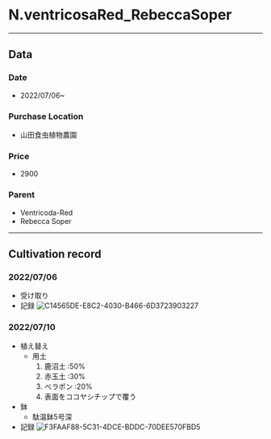 # N.ventricosaRed_RebeccaSoper
---
## **Data**

### Date  
* 2022/07/06~
### Purchase Location
* 山田食虫植物農園
### Price
* 2900
### Parent
- Ventricoda-Red
- Rebecca Soper
---
## **Cultivation record**
### 2022/07/06
- 受け取り
- 記録
![C14565DE-E8C2-4030-B466-6D3723903227](https://user-images.githubusercontent.com/56258573/177908068-d9c24fa7-4b3b-4d26-99f4-e1a95f28865c.jpg)
### 2022/07/10
- 植え替え
  - 用土
    1. 鹿沼土   :50%
    1. 赤玉土   :30%
    1. ベラボン :20%
    1. 表面をココヤシチップで覆う
- 鉢 
  - 駄温鉢5号深
- 記録
![F3FAAF88-5C31-4DCE-BDDC-70DEE570FBD5](https://user-images.githubusercontent.com/56258573/178170325-18265cae-0759-435f-943a-634a9026ae7a.jpg)
